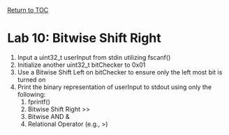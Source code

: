 <a href="https://github.com/CyberTrainingUSAF/05-C-Programming/blob/master/00-Table-of-Contents.md" rel="Return to TOC"> Return to TOC </a>

# Lab 10: Bitwise Shift Right

1. Input a uint32\_t userInput from stdin utilizing fscanf\(\)
2. Initialize another uint32\_t bitChecker to 0x01
3. Use a Bitwise Shift Left on bitChecker to ensure only the left most bit is turned on
4. Print the binary representation of userInput to stdout using only the following:
   1. fprintf\(\)
   2. Bitwise Shift Right &gt;&gt;
   3. Bitwise AND & 
   4. Relational Operator \(e.g., &gt;\)



